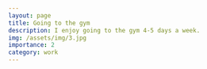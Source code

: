 ```yaml
---
layout: page
title: Going to the gym
description: I enjoy going to the gym 4-5 days a week. 
img: /assets/img/3.jpg
importance: 2
category: work
---
```

